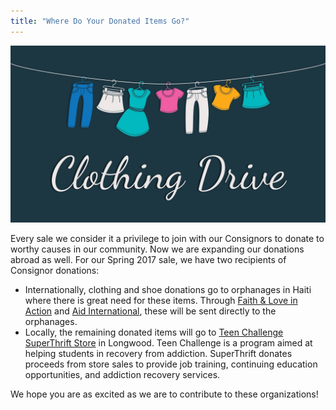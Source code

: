 ```yaml
---
title: "Where Do Your Donated Items Go?"
---
```


![](/img/blog/17390701_10154208258930836_6586378165903652142_o.jpg)

Every sale we consider it a privilege to join with our Consignors to donate to worthy causes in our community. Now we are expanding our donations abroad as well. For our Spring 2017 sale, we have two recipients of Consignor donations:

* Internationally, clothing and shoe donations go to orphanages in Haiti where there is great need for these items. Through [Faith & Love in Action](http://faithandloveinaction.org/about.htm) and [Aid International](http://aidinternationalinc.org/), these will be sent directly to the orphanages.
* Locally, the remaining donated items will go to [Teen Challenge SuperThrift Store](https://teenchallengesuperthrift.cc/) in Longwood. Teen Challenge is a program aimed at helping students in recovery from addiction. SuperThrift donates proceeds from store sales to provide job training, continuing education opportunities, and addiction recovery services.

We hope you are as excited as we are to contribute to these organizations!
